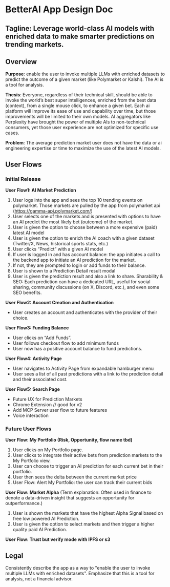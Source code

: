 # BetterAI App Design Doc


## Tagline: Leverage world-class AI models with enriched data to make smarter predictions on trending markets.

## Overview
**Purpose**: enable the user to invoke multiple LLMs with enriched datasets to predict the outcome of a given market (like Polymarket or Kalshi). The AI is a tool for analysis.

**Thesis**: 
Everyone, regardless of their technical skill, should be able to invoke the world’s best super intelligences, enriched from the best data (context), from a single mouse click, to enhance a given bet.
Each ai platform will improve its ease of use and capability over time, but those improvements will be limited to their own models. AI aggregators like Perplexity have brought the power of multiple AIs to non-technical consumers, yet those user experience are not optimized for specific use cases.

**Problem**:
The average prediction market user does not have the data or ai engineering expertise or time to maximize the use of the latest AI models. 

## User Flows
### Initial Release
**User Flow1: AI Market Prediction**
1. User logs into the app and sees the top 10 trending events on polymarket. Those markets are pulled by the app from polymarket api (https://gamma-api.polymarket.com/)
2. User selects one of the markets and is presented with options to have an AI predict the most likely bet (outcome) of the market.
3. User is given the option to choose between a more expensive (paid) latest AI model
4. User is given the option to enrich the AI coach with a given dataset (Twitter/X, News, historical sports stats, etc.)
5. User clicks “Predict” with a given AI model
6. If user is logged in and has account balance: the app initiates a call to the backend app to initiate an AI prediction for the market.
7. If not, they are prompted to login or add funds to their balance.
8. User is shown to a Prediction Detail result modal
9. User is given the prediction result and also a link to share. Sharability & SEO: Each prediction can have a dedicated URL, useful for social sharing, community discussions (on X, Discord, etc.), and even some SEO benefits.

**User Flow2: Account Creation and Authentication**
- User creates an account and authenticates with the provider of their choice.

**User Flow3: Funding Balance**
- User clicks on “Add Funds”.
- User follows checkout flow to add minimum funds
- User now has a positive account balance to fund predictions.

**User Flow4: Activity Page**
- User navigates to Activity Page from expandable hamburger menu
- User sees a list of all past predictions with a link to the prediction detail and their associated cost.

**User Flow5: Search Page**
- Future UX for Prediction Markets
- Chrome Extension // good for v2
- Add MCP Server user flow to future features
- Voice interaction

### Future User Flows
**User Flow: My Portfolio (Risk, Opportunity, flow name tbd)**
1. User clicks on My Portfolio page.
2. User clicks to integrate their active bets from prediction markets to the My Portfolio view.
3. User can choose to trigger an AI prediction for each current bet in their portfolio.
4. User then sees the delta between the current market price
5. User Flow: Alert My Portfolio: the user can track their current bids

**User Flow: Market Alpha**
(Term explanation: Often used in finance to denote a data-driven insight that suggests an opportunity for outperformance.)
1. User is shown the markets that have the highest Alpha Signal based on free low powered AI Prediction.
2. User is given the option to select markets and then trigger a higher quality paid AI Prediction.

**User Flow: Trust but verify mode with IPFS or s3**

## Legal
Consistently describe the app as a way to "enable the user to invoke multiple LLMs with enriched datasets". Emphasize that this is a tool for analysis, not a financial advisor.